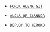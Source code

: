 * [`FORCK ALENA GIT`](https://github.com/Afx-Abu/Alena-MD/fork)

* [`ALENA QR SCANNER`](https://replit.com/@Afx-Abu/ALENA-MD-QR?v=1)

* [`DEPLOY TO HEROKO`](https://github.com/Afx-Abu/Alena-MD/fork)
